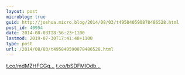```yaml
---
layout: post
microblog: true
guid: http://joshua.micro.blog/2014/08/03/t495840590878486528.html
post_id: 40954
date: 2014-08-03T18:56:23+1100
lastmod: 2019-07-30T17:41:48+1100
type: post
url: /2014/08/03/t495840590878486528.html
---
```

[t.co/mdMZHFCGg...](http://t.co/mdMZHFCGg6) [t.co/bSDFMlOdb...](http://t.co/bSDFMlOdbg)
